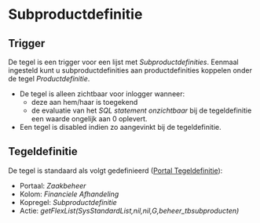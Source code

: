 # Subproductdefinitie

## Trigger

De tegel is een trigger voor een lijst met *Subproductdefinities*. Eenmaal ingesteld kunt u subproductdefinities aan productdefinities koppelen onder de tegel *Productdefinitie*.

* De tegel is alleen zichtbaar voor inlogger wanneer:
  * deze aan hem/haar is toegekend
  * de evaluatie van het *SQL statement onzichtbaar* bij de tegeldefinitie een waarde ongelijk aan 0 oplevert.
* Een tegel is disabled indien zo aangevinkt bij de tegeldefinitie.

## Tegeldefinitie

De tegel is standaard als volgt gedefinieerd ([Portal Tegeldefinitie](../../../../instellen_inrichten/portaldefinitie/portal_tegel.md)):

* Portaal: *Zaakbeheer*
* Kolom: *Financiele Afhandeling*
* Kopregel: *Subproductdefinitie*
* Actie: *getFlexList(SysStandardList,nil,nil,G,beheer_tbsubproducten)*
